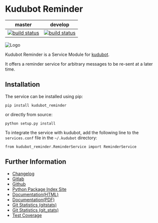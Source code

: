 # Kudubot Reminder

|master|develop|
|:----:|:-----:|
|[![build status](https://gitlab.namibsun.net/namboy94/kudubot-reminder/badges/master/build.svg)](https://gitlab.namibsun.net/namboy94/kudubot-reminder/commits/master)|[![build status](https://gitlab.namibsun.net/namboy94/kudubot-reminder/badges/develop/build.svg)](https://gitlab.namibsun.net/namboy94/kudubot-reminder/commits/develop)|

![Logo](kudubot_reminder/resources/logo/logo-readme.png)

Kudubot Reminder is a Service Module for
[kudubot](https://gitlab.namibsun.net/namboy94/kudubot).

It offers a reminder service for arbitrary messages to be re-sent
at a later time.

## Installation

The service can be installed using pip:

    pip install kudubot_reminder
    
or directly from source:

    python setup.py install
    
To integrate the service with kudubot, add the following line to the
```services.conf``` file in the ```~/.kudubot``` directory:

    from kudubot_reminder.ReminderService import ReminderService
    
## Further Information

* [Changelog](https://gitlab.namibsun.net/namboy94/kudubot-reminder/raw/master/CHANGELOG)
* [Gitlab](https://gitlab.namibsun.net/namboy94/kudubot-reminder)
* [Github](https://github.com/namboy94/kudubot-reminder)
* [Python Package Index Site](https://pypi.python.org/pypi/kudubot-reminder)
* [Documentation(HTML)](https://docs.namibsun.net/html_docs/kudubot-reminder/index.html)
* [Documentation(PDF)](https://docs.namibsun.net/pdf_docs/kudubot-reminder.pdf)
* [Git Statistics (gitstats)](https://gitstats.namibsun.net/gitstats/kudubot-reminder/index.html)
* [Git Statistics (git_stats)](https://gitstats.namibsun.net/git_stats/kudubot-reminder/index.html)
* [Test Coverage](https://coverage.namibsun.net/kudubot-reminder/index.html)